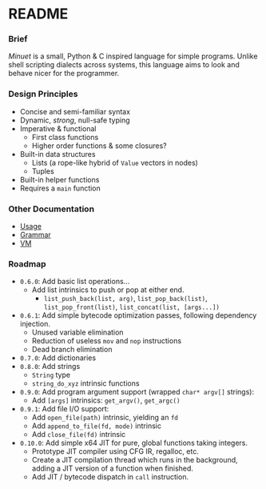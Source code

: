 # README

### Brief
_Minuet_ is a small, Python & C inspired language for simple programs. Unlike shell scripting dialects across systems, this language aims to look and behave nicer for the programmer.

### Design Principles
 - Concise and semi-familiar syntax
 - Dynamic, _strong_, null-safe typing
 - Imperative & functional
    - First class functions
    - Higher order functions & some closures?
 - Built-in data structures
    - Lists (a rope-like hybrid of `Value` vectors in nodes)
    - Tuples
 - Built-in helper functions
 - Requires a `main` function

### Other Documentation
 - [Usage](./docs/usage.md)
 - [Grammar](/docs/grammar.md)
 - [VM](/docs/vm.md)

### Roadmap
 - `0.6.0`: Add basic list operations...
   - Add list intrinsics to push or pop at either end.
     - `list_push_back(list, arg)`, `list_pop_back(list)`, `list_pop_front(list)`, `list_concat(list, [args...])`
 - `0.6.1`: Add simple bytecode optimization passes, following dependency injection.
   - Unused variable elimination
   - Reduction of useless `mov` and `nop` instructions
   - Dead branch elimination
 - `0.7.0`: Add dictionaries
 - `0.8.0`: Add strings
   - `String` type
   - `string_do_xyz` intrinsic functions
 - `0.9.0`: Add program argument support (wrapped `char* argv[]` strings):
   - Add `[args]` intrinsics: `get_argv()`, `get_argc()`
 - `0.9.1`: Add file I/O support:
   - Add `open_file(path)` intrinsic, yielding an `fd`
   - Add `append_to_file(fd, mode)` intrinsic
   - Add `close_file(fd)` intrinsic
 - `0.10.0`: Add simple x64 JIT for pure, global functions taking integers.
   - Prototype JIT compiler using CFG IR, regalloc, etc.
   - Create a JIT compilation thread which runs in the background, adding a JIT version of a function when finished.
   - Add JIT / bytecode dispatch in `call` instruction.
